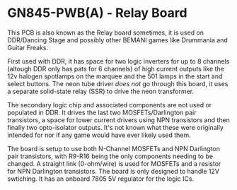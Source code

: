 # GN845-PWB(A) - Relay Board
This PCB is also known as the Relay board sometimes, it is used on DDR/Dancing Stage and possibly other BEMANI games like Drummania and Guitar Freaks. 

First used with DDR, it has space for two logic inverters for up to 8 channels (altough DDR only has pats for 6 channels) of high current outputs like the 12v halogen spotlamps on the marquee and the 501 lamps in the start and select buttons. The neon tube driver *does not* go through this board, it uses a separate solid-state relay (SSR) to drive the neon transformer.

The secondary logic chip and associated components are not used or populated in DDR. It drives the last two MOSFETs/Darlington pair transistors, a space for lower current drivers using NPN transistors and then finally two opto-isolator outputs. It's not known what these were originally intended for nor if any game would have ever likely used them.

The board is setup to use both N-Channel MOSFETs and NPN Darlington pair transistors, with R9-R16 being the only components needing to be changed. A straight link (0-ohm/wire) is used for MOSFETs and a resistor for NPN Darlington transistors. The board is only designed to handle 12V swtiching. It has an onboard 7805 5V regulator for the logic ICs.